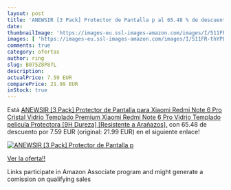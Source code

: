 ```yaml
---
layout: post
title: 'ANEWSIR [3 Pack] Protector de Pantalla p al 65.48 % de descuento'
date: 
thumbnailImage: 'https://images-eu.ssl-images-amazon.com/images/I/511FR-thYPL._SL200_.jpg'
images: [ 'https://images-eu.ssl-images-amazon.com/images/I/511FR-thYPL._SL200_.jpg' ]
comments: true
category: ofertas
author: ring
slug: B075Z8P87L
description:
actualPrice: 7.59 EUR
comparePrice: 21.99 EUR
inStock: true
---
```


Está [ANEWSIR [3 Pack] Protector de Pantalla para Xiaomi Redmi Note 6 Pro  Cristal Vidrio Templado Premium Xiaomi Redmi Note 6 Pro Vidrio Templado película Protectora [9H Dureza] [Resistente a Arañazos].](https://www.amazon.es/dp/B075Z8P87L/?tag=tolees-21) con 65.48 de descuento por 7.59 EUR (original: 21.99 EUR) en el siguiente enlace!

[![ANEWSIR [3 Pack] Protector de Pantalla p](https://images-eu.ssl-images-amazon.com/images/I/511FR-thYPL._SL200_.jpg)](https://www.amazon.es/dp/B075Z8P87L/?tag=tolees-21)

[Ver la oferta!!](https://www.amazon.es/dp/B075Z8P87L/?tag=tolees-21)

Links participate in Amazon Associate program and might generate a comission on qualifying sales


